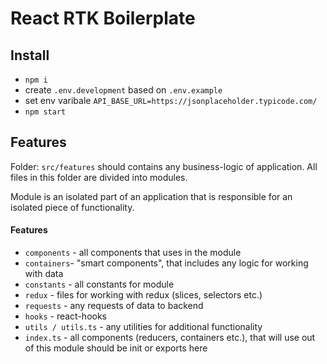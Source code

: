 # React RTK Boilerplate

## Install

- `npm i`
- create `.env.development` based on `.env.example`
- set env varibale `API_BASE_URL=https://jsonplaceholder.typicode.com/`
- `npm start`

## Features

Folder: `src/features` should contains any business-logic of application. All files in this folder are divided into modules.

Module is an isolated part of an application that is responsible for an isolated piece of functionality.

#### Features

- `components` - all components that uses in the module
- `containers`- "smart components", that includes any logic for working with data
- `constants` - all constants for module
- `redux` - files for working with redux (slices, selectors etc.)
- `requests` - any requests of data to backend
- `hooks` - react-hooks
- `utils / utils.ts` - any utilities for additional functionality
- `index.ts` - all components (reducers, containers etc.), that will use out of this module should be init or exports here
